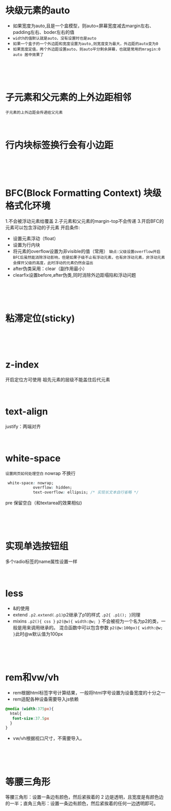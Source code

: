 # 块级元素的auto
* 如果宽度为auto,且是一个盒模型，则auto=屏幕宽度减去margin左右、padding左右、boder左右的值
* `width的值默认就是auto，没有设置时也是auto`
* `如果一个盒子的一个外边距和宽度设置为auto,则宽度变为最大，外边距的auto变为0`
* `如果宽度定值，两个外边距设置auto，则auto平分剩余屏幕，也就是常用的mragin:0 auto 居中效果了`
<br>
<br>
<br>


# 子元素和父元素的上外边距相邻
`子元素的上外边距会传递给父元素`
<br>
<br>
<br>


# 行内块标签换行会有小边距
<br>
<br>
<br>


# BFC(Block Formatting Context) 块级格式化环境
1.不会被浮动元素给覆盖
2.子元素和父元素的margin-top不会传递
3.开启BFC的元素可以包含浮动的子元素
开启条件:
* 设置元素浮动（float）
* 设置为行内块
* 将元素的overflow设置为非visible的值（常用）
  `缺点:父级设置overflow开启BFC后虽然能消除浮动影响，但是如果子级不止有浮动元素，也有非浮动元素，非浮动元素会撑开父级的高度，此时浮动的元素仍然会溢出`
* after伪类采用：clear（副作用最小）
* clearfix设置before,after伪类,同时消除外边距塌陷和浮动问题

<br>
<br>
<br>

# 粘滞定位(sticky)

<br>
<br>
<br>

# z-index 
开启定位方可使用
祖先元素的层级不能盖住后代元素
<br>
<br>
<br>

# text-align
justify：两端对齐
<br>
<br>
<br>

# white-space
`设置网页如何处理空白`
nowrap 不换行
```css
 white-space: nowrap;
            overflow: hidden;
            text-overflow: ellipsis; /* 实现长文本自行省略 */
```
pre 保留空白（和textarea的效果相似)

<br>
<br>
<br>


# 实现单选按钮组
多个radio标签的name属性设置一样
<br>
<br>
<br>

# less
* &的使用
* extend
`.p2.extend(.p1)`p2继承了p1的样式
`.p2{
  .p1();
}`同理
* mixins
`.p2(){
  css
}` 
`p2(@w){
  width:@w;
}`
不会被视为一个名为p2的类，一般是用来调用继承的。
混合函数中可以包含参数
`p2(@w:100px){
  width:@w;
}`此时@w默认值为100px

<br>
<br>
<br>


# rem和vw/vh
* rem根据html标签字号计算结果，一般将html字号设置为设备宽度的十分之一
* rem适配各种设备需要导入js依赖
```css
@media (width:375px){
  html{
   font-size:37.5px
  }
}
```
* vw/vh根据视口尺寸，不需要导入。


<br>
<br>
<br>


# 等腰三角形
等腰三角形：设置一条边有颜色，然后紧挨着的 2 边是透明，且宽度是有颜色边的一半；直角三角形：设置一条边有颜色，然后紧挨着的任何一边透明即可。